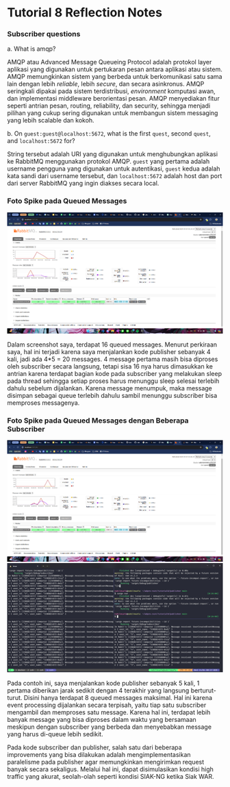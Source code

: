 # Tutorial 8 Reflection Notes

### Subscriber questions

a. What is amqp?

AMQP atau Advanced Message Queueing Protocol adalah protokol layer aplikasi yang digunakan untuk pertukaran pesan antara aplikasi atau sistem. AMQP memungkinkan sistem yang berbeda untuk berkomunikasi satu sama lain dengan lebih _reliable_, lebih _secure_, dan secara asinkronus. AMQP seringkali dipakai pada sistem terdistribusi, _environment_ komputasi awan, dan implementasi middleware berorientasi pesan. AMQP menyediakan fitur seperti antrian pesan, routing, reliability, dan security, sehingga menjadi pilihan yang cukup sering digunakan untuk membangun sistem messaging yang lebih scalable dan kokoh.

b. On `guest:guest@localhost:5672`, what is the first `quest`, second `quest`, and `localhost:5672` for?

String tersebut adalah URI yang digunakan untuk menghubungkan aplikasi ke RabbitMQ menggunakan protokol AMQP. `guest` yang pertama adalah username pengguna yang digunakan untuk autentikasi, `guest` kedua adalah kata sandi dari username tersebut, dan `localhost:5672` adalah host dan port dari server RabbitMQ yang ingin diakses secara local.

### Foto Spike pada Queued Messages

![Foto spike pada queued messages](queued_messages_spike.png)

Dalam screenshot saya, terdapat 16 queued messages. Menurut perkiraan saya, hal ini terjadi karena saya menjalankan kode publisher sebanyak 4 kali, jadi ada 4\*5 = 20 messages. 4 message pertama masih bisa diproses oleh subscriber secara langsung, tetapi sisa 16 nya harus dimasukkan ke antrian karena terdapat bagian kode pada subscriber yang melakukan sleep pada thread sehingga setiap proses harus menunggu sleep selesai terlebih dahulu sebelum dijalankan. Karena message menumpuk, maka message disimpan sebagai queue terlebih dahulu sambil menunggu subscriber bisa memproses messagenya.

### Foto Spike pada Queued Messages dengan Beberapa Subscriber

![Foto spike dengan multiple subscribers](queue_multi_subs.png)
![Foto console menjalankan 3 subscriber dan 1 publisher](console_multi_subs.png)

Pada contoh ini, saya menjalankan kode publisher sebanyak 5 kali, 1 pertama diberikan jarak sedikit dengan 4 terakhir yang langsung berturut-turut. Disini hanya terdapat 8 queued messages maksimal. Hal ini karena event processing dijalankan secara terpisah, yaitu tiap satu subscriber mengambil dan memproses satu message. Karena hal ini, terdapat lebih banyak message yang bisa diproses dalam waktu yang bersamaan meskipun dengan subscriber yang berbeda dan menyebabkan message yang harus di-queue lebih sedikit.

Pada kode subscriber dan publisher, salah satu dari beberapa improvements yang bisa dilakukan adalah mengimplementasikan paralelisme pada publisher agar memungkinkan mengirimkan request banyak secara sekaligus. Melalui hal ini, dapat disimulasikan kondisi high traffic yang akurat, seolah-olah seperti kondisi SIAK-NG ketika Siak WAR.
